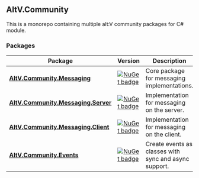 ## AltV.Community

This is a monorepo containing multiple alt:V community packages for C# module.

### Packages

| Package       |  Version      | Description |
| ------------- | ------------- | ----------- |
| [**AltV.Community.Messaging**](/packages/AltV.Community.Messaging/)  | [![NuGet badge](https://img.shields.io/nuget/v/AltV.Community.Messaging?color=blue&cacheSeconds=3600)](https://www.nuget.org/packages/AltV.Community.Messaging/) | Core package for messaging implementations.
| [**AltV.Community.Messaging.Server**](/packages/AltV.Community.Messaging.Server/)  | [![NuGet badge](https://img.shields.io/nuget/v/AltV.Community.Messaging.Server?color=blue&cacheSeconds=3600)](https://www.nuget.org/packages/AltV.Community.Messaging.Server/) | Implementation for messaging on the server.
| [**AltV.Community.Messaging.Client**](/packages/AltV.Community.Messaging.Client/)  | [![NuGet badge](https://img.shields.io/nuget/v/AltV.Community.Messaging.Client?color=blue&cacheSeconds=3600)](https://www.nuget.org/packages/AltV.Community.Messaging.Client/) | Implementation for messaging on the client.
| [**AltV.Community.Events**](/packages/AltV.Community.Events/)  | [![NuGet badge](https://img.shields.io/nuget/v/AltV.Community.Events?color=blue&cacheSeconds=3600)](https://www.nuget.org/packages/AltV.Community.Events/) | Create events as classes with sync and async support.
